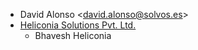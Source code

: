 - David Alonso \<<david.alonso@solvos.es>\>
- [Heliconia Solutions Pvt. Ltd.](https://www.heliconia.io)
  - Bhavesh Heliconia

